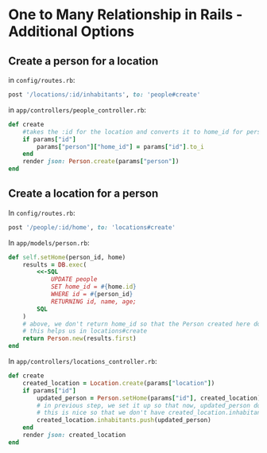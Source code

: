 # One to Many Relationship in Rails - Additional Options

## Create a person for a location

in `config/routes.rb`:

```ruby
post '/locations/:id/inhabitants', to: 'people#create'
```

in `app/controllers/people_controller.rb`:

```ruby
def create
    #takes the :id for the location and converts it to home_id for person
    if params["id"]
        params["person"]["home_id"] = params["id"].to_i
    end
    render json: Person.create(params["person"])
end
```

## Create a location for a person

In `config/routes.rb`:

```ruby
post '/people/:id/home', to: 'locations#create'
```

In `app/models/person.rb`:

```ruby
def self.setHome(person_id, home)
    results = DB.exec(
        <<-SQL
            UPDATE people
            SET home_id = #{home.id}
            WHERE id = #{person_id}
            RETURNING id, name, age;
        SQL
    )
    # above, we don't return home_id so that the Person created here doesn't have a home property
    # this helps us in locations#create
    return Person.new(results.first)
end
```

In `app/controllers/locations_controller.rb`:

```ruby
def create
    created_location = Location.create(params["location"])
    if params["id"]
        updated_person = Person.setHome(params["id"], created_location)
        # in previous step, we set it up so that now, updated_person doesn't have a home attribute
        # this is nice so that we don't have created_location.inhabitants[0].home which is a repeat of created_location
        created_location.inhabitants.push(updated_person)
    end
    render json: created_location
end
```
